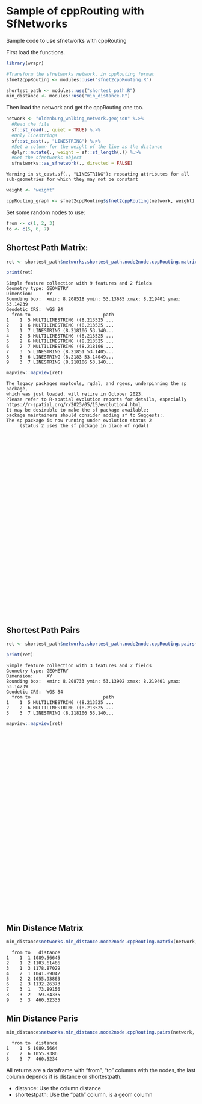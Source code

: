 # Sample of cppRouting with SfNetworks

<script src="README_files/libs/htmlwidgets-1.6.2/htmlwidgets.js"></script>
<script src="README_files/libs/jquery-3.6.0/jquery-3.6.0.min.js"></script>
<link href="README_files/libs/leaflet-1.3.1/leaflet.css" rel="stylesheet" />
<script src="README_files/libs/leaflet-1.3.1/leaflet.js"></script>
<link href="README_files/libs/leafletfix-1.0.0/leafletfix.css" rel="stylesheet" />
<script src="README_files/libs/proj4-2.6.2/proj4.min.js"></script>
<script src="README_files/libs/Proj4Leaflet-1.0.1/proj4leaflet.js"></script>
<link href="README_files/libs/rstudio_leaflet-1.3.1/rstudio_leaflet.css" rel="stylesheet" />
<script src="README_files/libs/leaflet-binding-2.2.0/leaflet.js"></script>
<script src="README_files/libs/leaflet-providers-1.13.0/leaflet-providers_1.13.0.js"></script>
<script src="README_files/libs/leaflet-providers-plugin-2.2.0/leaflet-providers-plugin.js"></script>
<link href="README_files/libs/HomeButton-0.0.1/home-button.css" rel="stylesheet" />
<script src="README_files/libs/HomeButton-0.0.1/home-button.js"></script>
<script src="README_files/libs/HomeButton-0.0.1/easy-button-src.min.js"></script>
<script src="README_files/libs/clipboard-0.0.1/setClipboardText.js"></script>
<link href="README_files/libs/mapviewCSS-0.0.1/mapview-popup.css" rel="stylesheet" />
<link href="README_files/libs/mapviewCSS-0.0.1/mapview.css" rel="stylesheet" />


Sample code to use sfnetworks with cppRouting

First load the functions.

``` r
library(wrapr)

#Transform the sfnetworks network, in cppRouting format
sfnet2cppRouting <- modules::use("sfnet2cppRouting.R")

shortest_path <- modules::use("shortest_path.R")
min_distance <- modules::use("min_distance.R")
```

Then load the network and get the cppRouting one too.

``` r
network <- "oldenburg_walking_network.geojson" %.>%
  #Read the file
  sf::st_read(., quiet = TRUE) %.>%
  #Only linestrings
  sf::st_cast(., "LINESTRING") %.>%
  #Set a column for the weight of the line as the distance
  dplyr::mutate(., weight = sf::st_length(.)) %.>%
  #Get the sfnetworks object
  sfnetworks::as_sfnetwork(., directed = FALSE)
```

    Warning in st_cast.sf(., "LINESTRING"): repeating attributes for all
    sub-geometries for which they may not be constant

``` r
weight <- "weight"

cppRouting_graph <- sfnet2cppRouting$sfnet2cppRouting(network, weight)
```

Set some random nodes to use:

``` r
from <- c(1, 2, 3)
to <- c(5, 6, 7)
```

## Shortest Path Matrix:

``` r
ret <- shortest_path$networks.shortest_path.node2node.cppRouting.matrix(network, cppRouting_graph, from, to)

print(ret)
```

    Simple feature collection with 9 features and 2 fields
    Geometry type: GEOMETRY
    Dimension:     XY
    Bounding box:  xmin: 8.208518 ymin: 53.13685 xmax: 8.219401 ymax: 53.14239
    Geodetic CRS:  WGS 84
      from to                           path
    1    1  5 MULTILINESTRING ((8.213525 ...
    2    1  6 MULTILINESTRING ((8.213525 ...
    3    1  7 LINESTRING (8.218106 53.140...
    4    2  5 MULTILINESTRING ((8.213525 ...
    5    2  6 MULTILINESTRING ((8.213525 ...
    6    2  7 MULTILINESTRING ((8.218106 ...
    7    3  5 LINESTRING (8.21851 53.1405...
    8    3  6 LINESTRING (8.2183 53.14049...
    9    3  7 LINESTRING (8.218106 53.140...

``` r
mapview::mapview(ret)
```

    The legacy packages maptools, rgdal, and rgeos, underpinning the sp package,
    which was just loaded, will retire in October 2023.
    Please refer to R-spatial evolution reports for details, especially
    https://r-spatial.org/r/2023/05/15/evolution4.html.
    It may be desirable to make the sf package available;
    package maintainers should consider adding sf to Suggests:.
    The sp package is now running under evolution status 2
         (status 2 uses the sf package in place of rgdal)

<div class="leaflet html-widget html-fill-item-overflow-hidden html-fill-item" id="htmlwidget-02e1b5a70dba9cc4712d" style="width:672px;height:480px;"></div>
<script type="application/json" data-for="htmlwidget-02e1b5a70dba9cc4712d">{"x":{"options":{"minZoom":1,"maxZoom":52,"crs":{"crsClass":"L.CRS.EPSG3857","code":null,"proj4def":null,"projectedBounds":null,"options":{}},"preferCanvas":false,"bounceAtZoomLimits":false,"maxBounds":[[[-90,-370]],[[90,370]]]},"calls":[{"method":"addProviderTiles","args":["CartoDB.Positron","CartoDB.Positron","CartoDB.Positron",{"errorTileUrl":"","noWrap":false,"detectRetina":false,"pane":"tilePane"}]},{"method":"addProviderTiles","args":["CartoDB.DarkMatter","CartoDB.DarkMatter","CartoDB.DarkMatter",{"errorTileUrl":"","noWrap":false,"detectRetina":false,"pane":"tilePane"}]},{"method":"addProviderTiles","args":["OpenStreetMap","OpenStreetMap","OpenStreetMap",{"errorTileUrl":"","noWrap":false,"detectRetina":false,"pane":"tilePane"}]},{"method":"addProviderTiles","args":["Esri.WorldImagery","Esri.WorldImagery","Esri.WorldImagery",{"errorTileUrl":"","noWrap":false,"detectRetina":false,"pane":"tilePane"}]},{"method":"addProviderTiles","args":["OpenTopoMap","OpenTopoMap","OpenTopoMap",{"errorTileUrl":"","noWrap":false,"detectRetina":false,"pane":"tilePane"}]},{"method":"createMapPane","args":["line",430]},{"method":"addPolylines","args":[[[[{"lng":[8.2135248,8.213640099999999,8.2136815,8.2145198,8.214608200000002,8.2145908,8.2146402,8.215074100000002,8.215207899999999,8.215415699999999,8.2154936,8.2156088,8.2156418,8.215766100000002,8.216028600000001,8.21625,8.2163827,8.2164786,8.216595700000001,8.216612899999999,8.2166795,8.216888800000001,8.2171535,8.217946900000001,8.217995500000001,8.2180698,8.218129400000002,8.2181897,8.2183142,8.218374500000001,8.2184645,8.218534399999999,8.218608199999998,8.218711600000001,8.218785699999998,8.218862900000001],"lat":[53.1421816,53.1421686,53.1421775,53.1423571,53.1423898,53.1423613,53.1422928,53.1418526,53.1417239,53.141524,53.1414503,53.141326,53.141289,53.1411619,53.1409048,53.140691,53.14055020000001,53.1404486,53.1403217,53.14030580000001,53.1402277,53.1401353,53.140082,53.13996130000001,53.13994000000001,53.1398848,53.1398821,53.13987939999999,53.1398645,53.1398577,53.1398527,53.13985660000001,53.1398699,53.1399034,53.13993129999999,53.1399601]}],[{"lng":[8.2135248,8.2133465,8.212585799999998,8.2125079,8.212456900000001,8.211791399999999,8.2117433],"lat":[53.1421816,53.1422145,53.142081,53.14202220000001,53.1419917,53.1418689,53.14186810000001]}],[{"lng":[8.208958400000002,8.2093326,8.210147699999998,8.2101009,8.2100264,8.210001399999999,8.211029100000001,8.2112154,8.211415799999999,8.2116574,8.2117433],"lat":[53.1411018,53.1410874,53.1411823,53.1413535,53.1415311,53.14159060000001,53.1417344,53.14176880000001,53.1418059,53.1418505,53.14186810000001]}],[{"lng":[8.208958400000002,8.208854100000002,8.2087333],"lat":[53.1411018,53.1411745,53.1412135]}],[{"lng":[8.218850000000002,8.218985999999999,8.218996600000001,8.218947699999999],"lat":[53.1398819,53.1399365,53.14002320000001,53.1399917]}],[{"lng":[8.218850000000002,8.2188564,8.218862900000001],"lat":[53.1398819,53.1399203,53.1399601]}],[{"lng":[8.218862900000001,8.2188678,8.218897999999998,8.219003300000001,8.2190297,8.219053000000001,8.219106,8.2192144,8.2193033,8.2194007,8.2188993,8.218841299999999,8.2187854,8.218510200000001],"lat":[53.1399601,53.1399946,53.1401444,53.1403012,53.14033869999999,53.14036229999999,53.1404062,53.1404843,53.14052999999999,53.1405628,53.1405256,53.1405208,53.14051729999999,53.1405006]}],[{"lng":[8.218862900000001,8.218947699999999],"lat":[53.1399601,53.1399917]}]],[[{"lng":[8.2135248,8.213640099999999,8.2136815,8.2145198,8.214608200000002,8.2145908,8.2146402,8.215074100000002,8.215207899999999,8.215415699999999,8.2154936,8.2156088,8.2156418,8.215766100000002,8.216028600000001,8.21625,8.2163827,8.2164786,8.216595700000001,8.216612899999999,8.2166795,8.216888800000001,8.2171535,8.217946900000001,8.217995500000001,8.2180698,8.218129400000002,8.2181897,8.2183142,8.218374500000001,8.2184645,8.218534399999999,8.218608199999998,8.218711600000001,8.218785699999998,8.218862900000001],"lat":[53.1421816,53.1421686,53.1421775,53.1423571,53.1423898,53.1423613,53.1422928,53.1418526,53.1417239,53.141524,53.1414503,53.141326,53.141289,53.1411619,53.1409048,53.140691,53.14055020000001,53.1404486,53.1403217,53.14030580000001,53.1402277,53.1401353,53.140082,53.13996130000001,53.13994000000001,53.1398848,53.1398821,53.13987939999999,53.1398645,53.1398577,53.1398527,53.13985660000001,53.1398699,53.1399034,53.13993129999999,53.1399601]}],[{"lng":[8.2135248,8.2133465,8.212585799999998,8.2125079,8.212456900000001,8.211791399999999,8.2117433],"lat":[53.1421816,53.1422145,53.142081,53.14202220000001,53.1419917,53.1418689,53.14186810000001]}],[{"lng":[8.208958400000002,8.2093326,8.210147699999998,8.2101009,8.2100264,8.210001399999999,8.211029100000001,8.2112154,8.211415799999999,8.2116574,8.2117433],"lat":[53.1411018,53.1410874,53.1411823,53.1413535,53.1415311,53.14159060000001,53.1417344,53.14176880000001,53.1418059,53.1418505,53.14186810000001]}],[{"lng":[8.208958400000002,8.208854100000002,8.2087333],"lat":[53.1411018,53.1411745,53.1412135]}],[{"lng":[8.218850000000002,8.218985999999999,8.218996600000001,8.218947699999999],"lat":[53.1398819,53.1399365,53.14002320000001,53.1399917]}],[{"lng":[8.218850000000002,8.2188564,8.218862900000001],"lat":[53.1398819,53.1399203,53.1399601]}],[{"lng":[8.218862900000001,8.2188678,8.218897999999998,8.219003300000001,8.2190297,8.219053000000001,8.219106,8.2192144,8.2193033,8.2194007,8.2188993,8.218841299999999,8.2187854,8.218510200000001,8.2183212,8.218300300000001],"lat":[53.1399601,53.1399946,53.1401444,53.1403012,53.14033869999999,53.14036229999999,53.1404062,53.1404843,53.14052999999999,53.1405628,53.1405256,53.1405208,53.14051729999999,53.1405006,53.1404912,53.1404902]}],[{"lng":[8.218862900000001,8.218947699999999],"lat":[53.1399601,53.1399917]}]],[[{"lng":[8.2181058,8.2181234,8.218129400000002,8.218132100000002,8.2181137,8.218082100000002,8.218086100000001,8.218102499999999,8.218083,8.218065599999999,8.218065600000001,8.218066200000001,8.218070399999998,8.2180631,8.2180602,8.2180559,8.2180369,8.2180309,8.218025300000001,8.2180251,8.2180313,8.218058999999998,8.218075799999999,8.2180812,8.218082600000001,8.218070700000002,8.218059800000001,8.218025000000001,8.218020000000001,8.217988200000001,8.2179243,8.2178384,8.217745900000001,8.217634200000001,8.2174476,8.2172444,8.2170538,8.2169224,8.216779600000002,8.216601399999998,8.216374200000001,8.2159473,8.215611399999998,8.2149939,8.2148051,8.2145507,8.214067999999997,8.213846899999998,8.213586999999999,8.2134331,8.213221000000001,8.212782600000001,8.212600999999999,8.212462199999999,8.212293299999999,8.212175500000003,8.2118363,8.211641800000001,8.2110287,8.210149100000002,8.209829600000003,8.2096201,8.209389900000001,8.209341200000001,8.208750800000001,8.2085788,8.208527800000001,8.208518099999999,8.2085372,8.208579700000001,8.208619000000001,8.208659899999999,8.2087333],"lat":[53.1400307,53.1399138,53.1398821,53.1398676,53.1397456,53.13929790000001,53.1392233,53.1391495,53.13908610000001,53.13903549999999,53.1390087,53.1389936,53.138907,53.1388355,53.138784,53.13873009999999,53.1384604,53.1383733,53.1382878,53.1382151,53.1381424,53.1380322,53.1379101,53.1378586,53.1377926,53.13770550000001,53.13764380000001,53.1374858,53.1374653,53.1373772,53.1372648,53.1371744,53.13710630000001,53.1370383,53.1369603,53.13689939999999,53.13687779999999,53.1368616,53.13684850000001,53.1368554,53.1368862,53.1369499,53.1370494,53.13723710000001,53.1372884,53.1373407,53.13746149999999,53.1375267,53.1376199,53.1376875,53.13778049999999,53.137957,53.1380305,53.1380903,53.1381737,53.1382417,53.1384373,53.1385705,53.13896830000001,53.1395353,53.1397428,53.13987670000001,53.1400227,53.1400542,53.1404277,53.1405762,53.1406708,53.1407742,53.14084829999999,53.1409417,53.1410195,53.1410961,53.1412135]}]],[[{"lng":[8.2135248,8.213640099999999,8.2136815,8.2145198,8.214608200000002,8.2145908,8.2146402,8.215074100000002,8.215207899999999,8.215415699999999,8.2154936,8.2156088,8.2156418,8.215766100000002,8.216028600000001,8.21625,8.2163827,8.2164786,8.216595700000001,8.216612899999999,8.2166795,8.216888800000001,8.2171535,8.217946900000001,8.217995500000001,8.2180698,8.218129400000002,8.2181897,8.2183142,8.218374500000001,8.2184645,8.218534399999999,8.218608199999998,8.218711600000001,8.218785699999998,8.218862900000001],"lat":[53.1421816,53.1421686,53.1421775,53.1423571,53.1423898,53.1423613,53.1422928,53.1418526,53.1417239,53.141524,53.1414503,53.141326,53.141289,53.1411619,53.1409048,53.140691,53.14055020000001,53.1404486,53.1403217,53.14030580000001,53.1402277,53.1401353,53.140082,53.13996130000001,53.13994000000001,53.1398848,53.1398821,53.13987939999999,53.1398645,53.1398577,53.1398527,53.13985660000001,53.1398699,53.1399034,53.13993129999999,53.1399601]}],[{"lng":[8.209104399999998,8.209190599999999,8.209283299999999,8.2098134,8.210760199999999,8.211029100000001,8.2112154,8.211415799999999,8.2116574,8.2117433],"lat":[53.1417339,53.14169630000001,53.1416905,53.1418365,53.1421207,53.1417344,53.14176880000001,53.1418059,53.1418505,53.14186810000001]}],[{"lng":[8.2135248,8.2133465,8.212585799999998,8.2125079,8.212456900000001,8.211791399999999,8.2117433],"lat":[53.1421816,53.1422145,53.142081,53.14202220000001,53.1419917,53.1418689,53.14186810000001]}],[{"lng":[8.218850000000002,8.218985999999999,8.218996600000001,8.218947699999999],"lat":[53.1398819,53.1399365,53.14002320000001,53.1399917]}],[{"lng":[8.218850000000002,8.2188564,8.218862900000001],"lat":[53.1398819,53.1399203,53.1399601]}],[{"lng":[8.218862900000001,8.2188678,8.218897999999998,8.219003300000001,8.2190297,8.219053000000001,8.219106,8.2192144,8.2193033,8.2194007,8.2188993,8.218841299999999,8.2187854,8.218510200000001],"lat":[53.1399601,53.1399946,53.1401444,53.1403012,53.14033869999999,53.14036229999999,53.1404062,53.1404843,53.14052999999999,53.1405628,53.1405256,53.1405208,53.14051729999999,53.1405006]}],[{"lng":[8.218862900000001,8.218947699999999],"lat":[53.1399601,53.1399917]}]],[[{"lng":[8.2135248,8.213640099999999,8.2136815,8.2145198,8.214608200000002,8.2145908,8.2146402,8.215074100000002,8.215207899999999,8.215415699999999,8.2154936,8.2156088,8.2156418,8.215766100000002,8.216028600000001,8.21625,8.2163827,8.2164786,8.216595700000001,8.216612899999999,8.2166795,8.216888800000001,8.2171535,8.217946900000001,8.217995500000001,8.2180698,8.218129400000002,8.2181897,8.2183142,8.218374500000001,8.2184645,8.218534399999999,8.218608199999998,8.218711600000001,8.218785699999998,8.218862900000001],"lat":[53.1421816,53.1421686,53.1421775,53.1423571,53.1423898,53.1423613,53.1422928,53.1418526,53.1417239,53.141524,53.1414503,53.141326,53.141289,53.1411619,53.1409048,53.140691,53.14055020000001,53.1404486,53.1403217,53.14030580000001,53.1402277,53.1401353,53.140082,53.13996130000001,53.13994000000001,53.1398848,53.1398821,53.13987939999999,53.1398645,53.1398577,53.1398527,53.13985660000001,53.1398699,53.1399034,53.13993129999999,53.1399601]}],[{"lng":[8.209104399999998,8.209190599999999,8.209283299999999,8.2098134,8.210760199999999,8.211029100000001,8.2112154,8.211415799999999,8.2116574,8.2117433],"lat":[53.1417339,53.14169630000001,53.1416905,53.1418365,53.1421207,53.1417344,53.14176880000001,53.1418059,53.1418505,53.14186810000001]}],[{"lng":[8.2135248,8.2133465,8.212585799999998,8.2125079,8.212456900000001,8.211791399999999,8.2117433],"lat":[53.1421816,53.1422145,53.142081,53.14202220000001,53.1419917,53.1418689,53.14186810000001]}],[{"lng":[8.218850000000002,8.218985999999999,8.218996600000001,8.218947699999999],"lat":[53.1398819,53.1399365,53.14002320000001,53.1399917]}],[{"lng":[8.218850000000002,8.2188564,8.218862900000001],"lat":[53.1398819,53.1399203,53.1399601]}],[{"lng":[8.218862900000001,8.2188678,8.218897999999998,8.219003300000001,8.2190297,8.219053000000001,8.219106,8.2192144,8.2193033,8.2194007,8.2188993,8.218841299999999,8.2187854,8.218510200000001,8.2183212,8.218300300000001],"lat":[53.1399601,53.1399946,53.1401444,53.1403012,53.14033869999999,53.14036229999999,53.1404062,53.1404843,53.14052999999999,53.1405628,53.1405256,53.1405208,53.14051729999999,53.1405006,53.1404912,53.1404902]}],[{"lng":[8.218862900000001,8.218947699999999],"lat":[53.1399601,53.1399917]}]],[[{"lng":[8.2181058,8.2181234,8.218129400000002],"lat":[53.1400307,53.1399138,53.1398821]}],[{"lng":[8.218129400000002,8.218132100000002,8.2181137,8.218082100000002,8.218086100000001,8.218102499999999,8.218202,8.218303300000001,8.2183697,8.2184665,8.2185475,8.2185978,8.2187077,8.218717600000002,8.218743099999999,8.218765100000001,8.2187833,8.2187885,8.218850000000002,8.218985999999999,8.218996600000001,8.218947699999999],"lat":[53.1398821,53.1398676,53.1397456,53.13929790000001,53.1392233,53.1391495,53.1391074,53.1390684,53.1390509,53.13903320000001,53.1390263,53.1390213,53.1390204,53.1391024,53.1392471,53.1393612,53.1394054,53.139444,53.1398819,53.1399365,53.14002320000001,53.1399917]}],[{"lng":[8.2135248,8.213640099999999,8.2136815,8.2145198,8.214608200000002,8.2145908,8.2146402,8.215074100000002,8.215207899999999,8.215415699999999,8.2154936,8.2156088,8.2156418,8.215766100000002,8.216028600000001,8.21625,8.2163827,8.2164786,8.216595700000001,8.216612899999999,8.2166795,8.216888800000001,8.2171535,8.217946900000001,8.217995500000001,8.2180698,8.218129400000002],"lat":[53.1421816,53.1421686,53.1421775,53.1423571,53.1423898,53.1423613,53.1422928,53.1418526,53.1417239,53.141524,53.1414503,53.141326,53.141289,53.1411619,53.1409048,53.140691,53.14055020000001,53.1404486,53.1403217,53.14030580000001,53.1402277,53.1401353,53.140082,53.13996130000001,53.13994000000001,53.1398848,53.1398821]}],[{"lng":[8.209104399999998,8.209190599999999,8.209283299999999,8.2098134,8.210760199999999,8.211029100000001,8.2112154,8.211415799999999,8.2116574,8.2117433],"lat":[53.1417339,53.14169630000001,53.1416905,53.1418365,53.1421207,53.1417344,53.14176880000001,53.1418059,53.1418505,53.14186810000001]}],[{"lng":[8.2135248,8.2133465,8.212585799999998,8.2125079,8.212456900000001,8.211791399999999,8.2117433],"lat":[53.1421816,53.1422145,53.142081,53.14202220000001,53.1419917,53.1418689,53.14186810000001]}],[{"lng":[8.218129400000002,8.2181897,8.2183142,8.218374500000001,8.2184645,8.218534399999999,8.218608199999998,8.218711600000001,8.218785699999998,8.218862900000001,8.218947699999999],"lat":[53.1398821,53.13987939999999,53.1398645,53.1398577,53.1398527,53.13985660000001,53.1398699,53.1399034,53.13993129999999,53.1399601,53.1399917]}]],[[{"lng":[8.218510200000001,8.2183212,8.218300300000001,8.2179275,8.2178884,8.217840600000001,8.217696799999999,8.2175473,8.217477800000001,8.2174073],"lat":[53.1405006,53.1404912,53.1404902,53.1404688,53.1404668,53.1404639,53.140455,53.1404496,53.1404512,53.14045839999999]}]],[[{"lng":[8.218300300000001,8.2179275,8.2178884,8.217840600000001,8.217696799999999,8.2175473,8.217477800000001,8.2174073],"lat":[53.1404902,53.1404688,53.1404668,53.1404639,53.140455,53.1404496,53.1404512,53.14045839999999]}]],[[{"lng":[8.2181058,8.2181234,8.218129400000002,8.218132100000002,8.2181137,8.218082100000002,8.218086100000001,8.218102499999999,8.218202,8.218303300000001,8.2183697,8.2184665,8.2185475,8.2185978,8.2187077,8.218717600000002,8.218743099999999,8.218765100000001,8.2187833,8.2187885,8.218850000000002,8.2188564,8.218862900000001,8.2188678,8.218897999999998,8.219003300000001,8.2190297,8.219053000000001,8.219106,8.2192144,8.2193033,8.2194007,8.2188993,8.218841299999999,8.2187854,8.218510200000001,8.2183212,8.218300300000001,8.2179275,8.2178884,8.217840600000001,8.217696799999999,8.2175473,8.217477800000001,8.2174073],"lat":[53.1400307,53.1399138,53.1398821,53.1398676,53.1397456,53.13929790000001,53.1392233,53.1391495,53.1391074,53.1390684,53.1390509,53.13903320000001,53.1390263,53.1390213,53.1390204,53.1391024,53.1392471,53.1393612,53.1394054,53.139444,53.1398819,53.1399203,53.1399601,53.1399946,53.1401444,53.1403012,53.14033869999999,53.14036229999999,53.1404062,53.1404843,53.14052999999999,53.1405628,53.1405256,53.1405208,53.14051729999999,53.1405006,53.1404912,53.1404902,53.1404688,53.1404668,53.1404639,53.140455,53.1404496,53.1404512,53.14045839999999]}]]],null,"ret",{"crs":{"crsClass":"L.CRS.EPSG3857","code":null,"proj4def":null,"projectedBounds":null,"options":{}},"pane":"line","stroke":true,"color":"#6666FF","weight":2,"opacity":0.9,"fill":false,"fillColor":"#6666FF","fillOpacity":1,"smoothFactor":1,"noClip":false},["<div class='scrollableContainer'><table class=mapview-popup id='popup'><tr class='coord'><td><\/td><th><b>Feature ID&emsp;<\/b><\/th><td>1&emsp;<\/td><\/tr><tr><td>1<\/td><th>from&emsp;<\/th><td>1&emsp;<\/td><\/tr><tr><td>2<\/td><th>to&emsp;<\/th><td>5&emsp;<\/td><\/tr><tr><td>3<\/td><th>path&emsp;<\/th><td>sfc_MULTILINESTRING&emsp;<\/td><\/tr><\/table><\/div>","<div class='scrollableContainer'><table class=mapview-popup id='popup'><tr class='coord'><td><\/td><th><b>Feature ID&emsp;<\/b><\/th><td>2&emsp;<\/td><\/tr><tr><td>1<\/td><th>from&emsp;<\/th><td>1&emsp;<\/td><\/tr><tr><td>2<\/td><th>to&emsp;<\/th><td>6&emsp;<\/td><\/tr><tr><td>3<\/td><th>path&emsp;<\/th><td>sfc_MULTILINESTRING&emsp;<\/td><\/tr><\/table><\/div>","<div class='scrollableContainer'><table class=mapview-popup id='popup'><tr class='coord'><td><\/td><th><b>Feature ID&emsp;<\/b><\/th><td>3&emsp;<\/td><\/tr><tr><td>1<\/td><th>from&emsp;<\/th><td>1&emsp;<\/td><\/tr><tr><td>2<\/td><th>to&emsp;<\/th><td>7&emsp;<\/td><\/tr><tr><td>3<\/td><th>path&emsp;<\/th><td>sfc_MULTILINESTRING&emsp;<\/td><\/tr><\/table><\/div>","<div class='scrollableContainer'><table class=mapview-popup id='popup'><tr class='coord'><td><\/td><th><b>Feature ID&emsp;<\/b><\/th><td>4&emsp;<\/td><\/tr><tr><td>1<\/td><th>from&emsp;<\/th><td>2&emsp;<\/td><\/tr><tr><td>2<\/td><th>to&emsp;<\/th><td>5&emsp;<\/td><\/tr><tr><td>3<\/td><th>path&emsp;<\/th><td>sfc_MULTILINESTRING&emsp;<\/td><\/tr><\/table><\/div>","<div class='scrollableContainer'><table class=mapview-popup id='popup'><tr class='coord'><td><\/td><th><b>Feature ID&emsp;<\/b><\/th><td>5&emsp;<\/td><\/tr><tr><td>1<\/td><th>from&emsp;<\/th><td>2&emsp;<\/td><\/tr><tr><td>2<\/td><th>to&emsp;<\/th><td>6&emsp;<\/td><\/tr><tr><td>3<\/td><th>path&emsp;<\/th><td>sfc_MULTILINESTRING&emsp;<\/td><\/tr><\/table><\/div>","<div class='scrollableContainer'><table class=mapview-popup id='popup'><tr class='coord'><td><\/td><th><b>Feature ID&emsp;<\/b><\/th><td>6&emsp;<\/td><\/tr><tr><td>1<\/td><th>from&emsp;<\/th><td>2&emsp;<\/td><\/tr><tr><td>2<\/td><th>to&emsp;<\/th><td>7&emsp;<\/td><\/tr><tr><td>3<\/td><th>path&emsp;<\/th><td>sfc_MULTILINESTRING&emsp;<\/td><\/tr><\/table><\/div>","<div class='scrollableContainer'><table class=mapview-popup id='popup'><tr class='coord'><td><\/td><th><b>Feature ID&emsp;<\/b><\/th><td>7&emsp;<\/td><\/tr><tr><td>1<\/td><th>from&emsp;<\/th><td>3&emsp;<\/td><\/tr><tr><td>2<\/td><th>to&emsp;<\/th><td>5&emsp;<\/td><\/tr><tr><td>3<\/td><th>path&emsp;<\/th><td>sfc_MULTILINESTRING&emsp;<\/td><\/tr><\/table><\/div>","<div class='scrollableContainer'><table class=mapview-popup id='popup'><tr class='coord'><td><\/td><th><b>Feature ID&emsp;<\/b><\/th><td>8&emsp;<\/td><\/tr><tr><td>1<\/td><th>from&emsp;<\/th><td>3&emsp;<\/td><\/tr><tr><td>2<\/td><th>to&emsp;<\/th><td>6&emsp;<\/td><\/tr><tr><td>3<\/td><th>path&emsp;<\/th><td>sfc_MULTILINESTRING&emsp;<\/td><\/tr><\/table><\/div>","<div class='scrollableContainer'><table class=mapview-popup id='popup'><tr class='coord'><td><\/td><th><b>Feature ID&emsp;<\/b><\/th><td>9&emsp;<\/td><\/tr><tr><td>1<\/td><th>from&emsp;<\/th><td>3&emsp;<\/td><\/tr><tr><td>2<\/td><th>to&emsp;<\/th><td>7&emsp;<\/td><\/tr><tr><td>3<\/td><th>path&emsp;<\/th><td>sfc_MULTILINESTRING&emsp;<\/td><\/tr><\/table><\/div>"],{"maxWidth":800,"minWidth":50,"autoPan":true,"keepInView":false,"closeButton":true,"closeOnClick":true,"className":""},["1","2","3","4","5","6","7","8","9"],{"interactive":false,"permanent":false,"direction":"auto","opacity":1,"offset":[0,0],"textsize":"10px","textOnly":false,"className":"","sticky":true},{"stroke":true,"weight":3,"opacity":1,"fill":false,"fillOpacity":0,"bringToFront":false,"sendToBack":false}]},{"method":"addScaleBar","args":[{"maxWidth":100,"metric":true,"imperial":true,"updateWhenIdle":true,"position":"bottomleft"}]},{"method":"addHomeButton","args":[8.208518099999999,53.13684850000001,8.2194007,53.1423898,true,"ret","Zoom to ret","<strong> ret <\/strong>","bottomright"]},{"method":"addLayersControl","args":[["CartoDB.Positron","CartoDB.DarkMatter","OpenStreetMap","Esri.WorldImagery","OpenTopoMap"],"ret",{"collapsed":true,"autoZIndex":true,"position":"topleft"}]},{"method":"addLegend","args":[{"colors":["#6666FF"],"labels":["ret"],"na_color":null,"na_label":"NA","opacity":1,"position":"topright","type":"factor","title":"","extra":null,"layerId":null,"className":"info legend","group":"ret"}]}],"limits":{"lat":[53.13684850000001,53.1423898],"lng":[8.208518099999999,8.2194007]},"fitBounds":[53.13684850000001,8.208518099999999,53.1423898,8.2194007,[]]},"evals":[],"jsHooks":{"render":[{"code":"function(el, x, data) {\n  return (\n      function(el, x, data) {\n      // get the leaflet map\n      var map = this; //HTMLWidgets.find('#' + el.id);\n      // we need a new div element because we have to handle\n      // the mouseover output separately\n      // debugger;\n      function addElement () {\n      // generate new div Element\n      var newDiv = $(document.createElement('div'));\n      // append at end of leaflet htmlwidget container\n      $(el).append(newDiv);\n      //provide ID and style\n      newDiv.addClass('lnlt');\n      newDiv.css({\n      'position': 'relative',\n      'bottomleft':  '0px',\n      'background-color': 'rgba(255, 255, 255, 0.7)',\n      'box-shadow': '0 0 2px #bbb',\n      'background-clip': 'padding-box',\n      'margin': '0',\n      'padding-left': '5px',\n      'color': '#333',\n      'font': '9px/1.5 \"Helvetica Neue\", Arial, Helvetica, sans-serif',\n      'z-index': '700',\n      });\n      return newDiv;\n      }\n\n\n      // check for already existing lnlt class to not duplicate\n      var lnlt = $(el).find('.lnlt');\n\n      if(!lnlt.length) {\n      lnlt = addElement();\n\n      // grab the special div we generated in the beginning\n      // and put the mousmove output there\n\n      map.on('mousemove', function (e) {\n      if (e.originalEvent.ctrlKey) {\n      if (document.querySelector('.lnlt') === null) lnlt = addElement();\n      lnlt.text(\n                           ' lon: ' + (e.latlng.lng).toFixed(5) +\n                           ' | lat: ' + (e.latlng.lat).toFixed(5) +\n                           ' | zoom: ' + map.getZoom() +\n                           ' | x: ' + L.CRS.EPSG3857.project(e.latlng).x.toFixed(0) +\n                           ' | y: ' + L.CRS.EPSG3857.project(e.latlng).y.toFixed(0) +\n                           ' | epsg: 3857 ' +\n                           ' | proj4: +proj=merc +a=6378137 +b=6378137 +lat_ts=0.0 +lon_0=0.0 +x_0=0.0 +y_0=0 +k=1.0 +units=m +nadgrids=@null +no_defs ');\n      } else {\n      if (document.querySelector('.lnlt') === null) lnlt = addElement();\n      lnlt.text(\n                      ' lon: ' + (e.latlng.lng).toFixed(5) +\n                      ' | lat: ' + (e.latlng.lat).toFixed(5) +\n                      ' | zoom: ' + map.getZoom() + ' ');\n      }\n      });\n\n      // remove the lnlt div when mouse leaves map\n      map.on('mouseout', function (e) {\n      var strip = document.querySelector('.lnlt');\n      if( strip !==null) strip.remove();\n      });\n\n      };\n\n      //$(el).keypress(67, function(e) {\n      map.on('preclick', function(e) {\n      if (e.originalEvent.ctrlKey) {\n      if (document.querySelector('.lnlt') === null) lnlt = addElement();\n      lnlt.text(\n                      ' lon: ' + (e.latlng.lng).toFixed(5) +\n                      ' | lat: ' + (e.latlng.lat).toFixed(5) +\n                      ' | zoom: ' + map.getZoom() + ' ');\n      var txt = document.querySelector('.lnlt').textContent;\n      console.log(txt);\n      //txt.innerText.focus();\n      //txt.select();\n      setClipboardText('\"' + txt + '\"');\n      }\n      });\n\n      }\n      ).call(this.getMap(), el, x, data);\n}","data":null},{"code":"function(el, x, data) {\n  return (function(el,x,data){\n           var map = this;\n\n           map.on('keypress', function(e) {\n               console.log(e.originalEvent.code);\n               var key = e.originalEvent.code;\n               if (key === 'KeyE') {\n                   var bb = this.getBounds();\n                   var txt = JSON.stringify(bb);\n                   console.log(txt);\n\n                   setClipboardText('\\'' + txt + '\\'');\n               }\n           })\n        }).call(this.getMap(), el, x, data);\n}","data":null}]}}</script>

## Shortest Path Pairs

``` r
ret <- shortest_path$networks.shortest_path.node2node.cppRouting.pairs(network, cppRouting_graph, from, to)

print(ret)
```

    Simple feature collection with 3 features and 2 fields
    Geometry type: GEOMETRY
    Dimension:     XY
    Bounding box:  xmin: 8.208733 ymin: 53.13902 xmax: 8.219401 ymax: 53.14239
    Geodetic CRS:  WGS 84
      from to                           path
    1    1  5 MULTILINESTRING ((8.213525 ...
    2    2  6 MULTILINESTRING ((8.213525 ...
    3    3  7 LINESTRING (8.218106 53.140...

``` r
mapview::mapview(ret)
```

<div class="leaflet html-widget html-fill-item-overflow-hidden html-fill-item" id="htmlwidget-d6cfafe8f2161f83edeb" style="width:672px;height:480px;"></div>
<script type="application/json" data-for="htmlwidget-d6cfafe8f2161f83edeb">{"x":{"options":{"minZoom":1,"maxZoom":52,"crs":{"crsClass":"L.CRS.EPSG3857","code":null,"proj4def":null,"projectedBounds":null,"options":{}},"preferCanvas":false,"bounceAtZoomLimits":false,"maxBounds":[[[-90,-370]],[[90,370]]]},"calls":[{"method":"addProviderTiles","args":["CartoDB.Positron","CartoDB.Positron","CartoDB.Positron",{"errorTileUrl":"","noWrap":false,"detectRetina":false,"pane":"tilePane"}]},{"method":"addProviderTiles","args":["CartoDB.DarkMatter","CartoDB.DarkMatter","CartoDB.DarkMatter",{"errorTileUrl":"","noWrap":false,"detectRetina":false,"pane":"tilePane"}]},{"method":"addProviderTiles","args":["OpenStreetMap","OpenStreetMap","OpenStreetMap",{"errorTileUrl":"","noWrap":false,"detectRetina":false,"pane":"tilePane"}]},{"method":"addProviderTiles","args":["Esri.WorldImagery","Esri.WorldImagery","Esri.WorldImagery",{"errorTileUrl":"","noWrap":false,"detectRetina":false,"pane":"tilePane"}]},{"method":"addProviderTiles","args":["OpenTopoMap","OpenTopoMap","OpenTopoMap",{"errorTileUrl":"","noWrap":false,"detectRetina":false,"pane":"tilePane"}]},{"method":"createMapPane","args":["line",430]},{"method":"addPolylines","args":[[[[{"lng":[8.2135248,8.213640099999999,8.2136815,8.2145198,8.214608200000002,8.2145908,8.2146402,8.215074100000002,8.215207899999999,8.215415699999999,8.2154936,8.2156088,8.2156418,8.215766100000002,8.216028600000001,8.21625,8.2163827,8.2164786,8.216595700000001,8.216612899999999,8.2166795,8.216888800000001,8.2171535,8.217946900000001,8.217995500000001,8.2180698,8.218129400000002,8.2181897,8.2183142,8.218374500000001,8.2184645,8.218534399999999,8.218608199999998,8.218711600000001,8.218785699999998,8.218862900000001],"lat":[53.1421816,53.1421686,53.1421775,53.1423571,53.1423898,53.1423613,53.1422928,53.1418526,53.1417239,53.141524,53.1414503,53.141326,53.141289,53.1411619,53.1409048,53.140691,53.14055020000001,53.1404486,53.1403217,53.14030580000001,53.1402277,53.1401353,53.140082,53.13996130000001,53.13994000000001,53.1398848,53.1398821,53.13987939999999,53.1398645,53.1398577,53.1398527,53.13985660000001,53.1398699,53.1399034,53.13993129999999,53.1399601]}],[{"lng":[8.2135248,8.2133465,8.212585799999998,8.2125079,8.212456900000001,8.211791399999999,8.2117433],"lat":[53.1421816,53.1422145,53.142081,53.14202220000001,53.1419917,53.1418689,53.14186810000001]}],[{"lng":[8.208958400000002,8.2093326,8.210147699999998,8.2101009,8.2100264,8.210001399999999,8.211029100000001,8.2112154,8.211415799999999,8.2116574,8.2117433],"lat":[53.1411018,53.1410874,53.1411823,53.1413535,53.1415311,53.14159060000001,53.1417344,53.14176880000001,53.1418059,53.1418505,53.14186810000001]}],[{"lng":[8.208958400000002,8.208854100000002,8.2087333],"lat":[53.1411018,53.1411745,53.1412135]}],[{"lng":[8.218850000000002,8.218985999999999,8.218996600000001,8.218947699999999],"lat":[53.1398819,53.1399365,53.14002320000001,53.1399917]}],[{"lng":[8.218850000000002,8.2188564,8.218862900000001],"lat":[53.1398819,53.1399203,53.1399601]}],[{"lng":[8.218862900000001,8.2188678,8.218897999999998,8.219003300000001,8.2190297,8.219053000000001,8.219106,8.2192144,8.2193033,8.2194007,8.2188993,8.218841299999999,8.2187854,8.218510200000001],"lat":[53.1399601,53.1399946,53.1401444,53.1403012,53.14033869999999,53.14036229999999,53.1404062,53.1404843,53.14052999999999,53.1405628,53.1405256,53.1405208,53.14051729999999,53.1405006]}],[{"lng":[8.218862900000001,8.218947699999999],"lat":[53.1399601,53.1399917]}]],[[{"lng":[8.2135248,8.213640099999999,8.2136815,8.2145198,8.214608200000002,8.2145908,8.2146402,8.215074100000002,8.215207899999999,8.215415699999999,8.2154936,8.2156088,8.2156418,8.215766100000002,8.216028600000001,8.21625,8.2163827,8.2164786,8.216595700000001,8.216612899999999,8.2166795,8.216888800000001,8.2171535,8.217946900000001,8.217995500000001,8.2180698,8.218129400000002,8.2181897,8.2183142,8.218374500000001,8.2184645,8.218534399999999,8.218608199999998,8.218711600000001,8.218785699999998,8.218862900000001],"lat":[53.1421816,53.1421686,53.1421775,53.1423571,53.1423898,53.1423613,53.1422928,53.1418526,53.1417239,53.141524,53.1414503,53.141326,53.141289,53.1411619,53.1409048,53.140691,53.14055020000001,53.1404486,53.1403217,53.14030580000001,53.1402277,53.1401353,53.140082,53.13996130000001,53.13994000000001,53.1398848,53.1398821,53.13987939999999,53.1398645,53.1398577,53.1398527,53.13985660000001,53.1398699,53.1399034,53.13993129999999,53.1399601]}],[{"lng":[8.209104399999998,8.209190599999999,8.209283299999999,8.2098134,8.210760199999999,8.211029100000001,8.2112154,8.211415799999999,8.2116574,8.2117433],"lat":[53.1417339,53.14169630000001,53.1416905,53.1418365,53.1421207,53.1417344,53.14176880000001,53.1418059,53.1418505,53.14186810000001]}],[{"lng":[8.2135248,8.2133465,8.212585799999998,8.2125079,8.212456900000001,8.211791399999999,8.2117433],"lat":[53.1421816,53.1422145,53.142081,53.14202220000001,53.1419917,53.1418689,53.14186810000001]}],[{"lng":[8.218850000000002,8.218985999999999,8.218996600000001,8.218947699999999],"lat":[53.1398819,53.1399365,53.14002320000001,53.1399917]}],[{"lng":[8.218850000000002,8.2188564,8.218862900000001],"lat":[53.1398819,53.1399203,53.1399601]}],[{"lng":[8.218862900000001,8.2188678,8.218897999999998,8.219003300000001,8.2190297,8.219053000000001,8.219106,8.2192144,8.2193033,8.2194007,8.2188993,8.218841299999999,8.2187854,8.218510200000001,8.2183212,8.218300300000001],"lat":[53.1399601,53.1399946,53.1401444,53.1403012,53.14033869999999,53.14036229999999,53.1404062,53.1404843,53.14052999999999,53.1405628,53.1405256,53.1405208,53.14051729999999,53.1405006,53.1404912,53.1404902]}],[{"lng":[8.218862900000001,8.218947699999999],"lat":[53.1399601,53.1399917]}]],[[{"lng":[8.2181058,8.2181234,8.218129400000002,8.218132100000002,8.2181137,8.218082100000002,8.218086100000001,8.218102499999999,8.218202,8.218303300000001,8.2183697,8.2184665,8.2185475,8.2185978,8.2187077,8.218717600000002,8.218743099999999,8.218765100000001,8.2187833,8.2187885,8.218850000000002,8.2188564,8.218862900000001,8.2188678,8.218897999999998,8.219003300000001,8.2190297,8.219053000000001,8.219106,8.2192144,8.2193033,8.2194007,8.2188993,8.218841299999999,8.2187854,8.218510200000001,8.2183212,8.218300300000001,8.2179275,8.2178884,8.217840600000001,8.217696799999999,8.2175473,8.217477800000001,8.2174073],"lat":[53.1400307,53.1399138,53.1398821,53.1398676,53.1397456,53.13929790000001,53.1392233,53.1391495,53.1391074,53.1390684,53.1390509,53.13903320000001,53.1390263,53.1390213,53.1390204,53.1391024,53.1392471,53.1393612,53.1394054,53.139444,53.1398819,53.1399203,53.1399601,53.1399946,53.1401444,53.1403012,53.14033869999999,53.14036229999999,53.1404062,53.1404843,53.14052999999999,53.1405628,53.1405256,53.1405208,53.14051729999999,53.1405006,53.1404912,53.1404902,53.1404688,53.1404668,53.1404639,53.140455,53.1404496,53.1404512,53.14045839999999]}]]],null,"ret",{"crs":{"crsClass":"L.CRS.EPSG3857","code":null,"proj4def":null,"projectedBounds":null,"options":{}},"pane":"line","stroke":true,"color":"#6666FF","weight":2,"opacity":0.9,"fill":false,"fillColor":"#6666FF","fillOpacity":1,"smoothFactor":1,"noClip":false},["<div class='scrollableContainer'><table class=mapview-popup id='popup'><tr class='coord'><td><\/td><th><b>Feature ID&emsp;<\/b><\/th><td>1&emsp;<\/td><\/tr><tr><td>1<\/td><th>from&emsp;<\/th><td>1&emsp;<\/td><\/tr><tr><td>2<\/td><th>to&emsp;<\/th><td>5&emsp;<\/td><\/tr><tr><td>3<\/td><th>path&emsp;<\/th><td>sfc_MULTILINESTRING&emsp;<\/td><\/tr><\/table><\/div>","<div class='scrollableContainer'><table class=mapview-popup id='popup'><tr class='coord'><td><\/td><th><b>Feature ID&emsp;<\/b><\/th><td>2&emsp;<\/td><\/tr><tr><td>1<\/td><th>from&emsp;<\/th><td>2&emsp;<\/td><\/tr><tr><td>2<\/td><th>to&emsp;<\/th><td>6&emsp;<\/td><\/tr><tr><td>3<\/td><th>path&emsp;<\/th><td>sfc_MULTILINESTRING&emsp;<\/td><\/tr><\/table><\/div>","<div class='scrollableContainer'><table class=mapview-popup id='popup'><tr class='coord'><td><\/td><th><b>Feature ID&emsp;<\/b><\/th><td>3&emsp;<\/td><\/tr><tr><td>1<\/td><th>from&emsp;<\/th><td>3&emsp;<\/td><\/tr><tr><td>2<\/td><th>to&emsp;<\/th><td>7&emsp;<\/td><\/tr><tr><td>3<\/td><th>path&emsp;<\/th><td>sfc_MULTILINESTRING&emsp;<\/td><\/tr><\/table><\/div>"],{"maxWidth":800,"minWidth":50,"autoPan":true,"keepInView":false,"closeButton":true,"closeOnClick":true,"className":""},["1","2","3"],{"interactive":false,"permanent":false,"direction":"auto","opacity":1,"offset":[0,0],"textsize":"10px","textOnly":false,"className":"","sticky":true},{"stroke":true,"weight":3,"opacity":1,"fill":false,"fillOpacity":0,"bringToFront":false,"sendToBack":false}]},{"method":"addScaleBar","args":[{"maxWidth":100,"metric":true,"imperial":true,"updateWhenIdle":true,"position":"bottomleft"}]},{"method":"addHomeButton","args":[8.2087333,53.1390204,8.2194007,53.1423898,true,"ret","Zoom to ret","<strong> ret <\/strong>","bottomright"]},{"method":"addLayersControl","args":[["CartoDB.Positron","CartoDB.DarkMatter","OpenStreetMap","Esri.WorldImagery","OpenTopoMap"],"ret",{"collapsed":true,"autoZIndex":true,"position":"topleft"}]},{"method":"addLegend","args":[{"colors":["#6666FF"],"labels":["ret"],"na_color":null,"na_label":"NA","opacity":1,"position":"topright","type":"factor","title":"","extra":null,"layerId":null,"className":"info legend","group":"ret"}]}],"limits":{"lat":[53.1390204,53.1423898],"lng":[8.2087333,8.2194007]},"fitBounds":[53.1390204,8.2087333,53.1423898,8.2194007,[]]},"evals":[],"jsHooks":{"render":[{"code":"function(el, x, data) {\n  return (\n      function(el, x, data) {\n      // get the leaflet map\n      var map = this; //HTMLWidgets.find('#' + el.id);\n      // we need a new div element because we have to handle\n      // the mouseover output separately\n      // debugger;\n      function addElement () {\n      // generate new div Element\n      var newDiv = $(document.createElement('div'));\n      // append at end of leaflet htmlwidget container\n      $(el).append(newDiv);\n      //provide ID and style\n      newDiv.addClass('lnlt');\n      newDiv.css({\n      'position': 'relative',\n      'bottomleft':  '0px',\n      'background-color': 'rgba(255, 255, 255, 0.7)',\n      'box-shadow': '0 0 2px #bbb',\n      'background-clip': 'padding-box',\n      'margin': '0',\n      'padding-left': '5px',\n      'color': '#333',\n      'font': '9px/1.5 \"Helvetica Neue\", Arial, Helvetica, sans-serif',\n      'z-index': '700',\n      });\n      return newDiv;\n      }\n\n\n      // check for already existing lnlt class to not duplicate\n      var lnlt = $(el).find('.lnlt');\n\n      if(!lnlt.length) {\n      lnlt = addElement();\n\n      // grab the special div we generated in the beginning\n      // and put the mousmove output there\n\n      map.on('mousemove', function (e) {\n      if (e.originalEvent.ctrlKey) {\n      if (document.querySelector('.lnlt') === null) lnlt = addElement();\n      lnlt.text(\n                           ' lon: ' + (e.latlng.lng).toFixed(5) +\n                           ' | lat: ' + (e.latlng.lat).toFixed(5) +\n                           ' | zoom: ' + map.getZoom() +\n                           ' | x: ' + L.CRS.EPSG3857.project(e.latlng).x.toFixed(0) +\n                           ' | y: ' + L.CRS.EPSG3857.project(e.latlng).y.toFixed(0) +\n                           ' | epsg: 3857 ' +\n                           ' | proj4: +proj=merc +a=6378137 +b=6378137 +lat_ts=0.0 +lon_0=0.0 +x_0=0.0 +y_0=0 +k=1.0 +units=m +nadgrids=@null +no_defs ');\n      } else {\n      if (document.querySelector('.lnlt') === null) lnlt = addElement();\n      lnlt.text(\n                      ' lon: ' + (e.latlng.lng).toFixed(5) +\n                      ' | lat: ' + (e.latlng.lat).toFixed(5) +\n                      ' | zoom: ' + map.getZoom() + ' ');\n      }\n      });\n\n      // remove the lnlt div when mouse leaves map\n      map.on('mouseout', function (e) {\n      var strip = document.querySelector('.lnlt');\n      if( strip !==null) strip.remove();\n      });\n\n      };\n\n      //$(el).keypress(67, function(e) {\n      map.on('preclick', function(e) {\n      if (e.originalEvent.ctrlKey) {\n      if (document.querySelector('.lnlt') === null) lnlt = addElement();\n      lnlt.text(\n                      ' lon: ' + (e.latlng.lng).toFixed(5) +\n                      ' | lat: ' + (e.latlng.lat).toFixed(5) +\n                      ' | zoom: ' + map.getZoom() + ' ');\n      var txt = document.querySelector('.lnlt').textContent;\n      console.log(txt);\n      //txt.innerText.focus();\n      //txt.select();\n      setClipboardText('\"' + txt + '\"');\n      }\n      });\n\n      }\n      ).call(this.getMap(), el, x, data);\n}","data":null},{"code":"function(el, x, data) {\n  return (function(el,x,data){\n           var map = this;\n\n           map.on('keypress', function(e) {\n               console.log(e.originalEvent.code);\n               var key = e.originalEvent.code;\n               if (key === 'KeyE') {\n                   var bb = this.getBounds();\n                   var txt = JSON.stringify(bb);\n                   console.log(txt);\n\n                   setClipboardText('\\'' + txt + '\\'');\n               }\n           })\n        }).call(this.getMap(), el, x, data);\n}","data":null}]}}</script>

## Min Distance Matrix

``` r
min_distance$networks.min_distance.node2node.cppRouting.matrix(network, cppRouting_graph, from, to)
```

      from to   distance
    1    1  1 1089.56645
    2    1  2 1103.61466
    3    1  3 1178.87029
    4    2  1 1041.89042
    5    2  2 1055.93863
    6    2  3 1132.26373
    7    3  1   73.89156
    8    3  2   59.84335
    9    3  3  460.52335

## Min Distance Paris

``` r
min_distance$networks.min_distance.node2node.cppRouting.pairs(network, cppRouting_graph, from, to)
```

      from to  distance
    1    1  5 1089.5664
    2    2  6 1055.9386
    3    3  7  460.5234

All returns are a dataframe with “from”, “to” columns with the nodes,
the last column depends if is distance or shortestpath.

- distance: Use the column distance
- shortestpath: Use the “path” column, is a geom column
